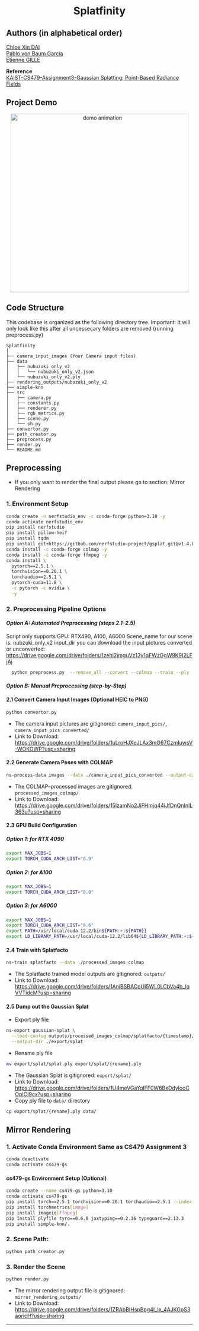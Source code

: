 <div align=center>
  <h1>
    Splatfinity
  </h1>
</div>

## Authors (in alphabetical order)
[Chloe Xin DAI](https://github.com/PhDinTimeManagement) <br>
[Pablo von Baum Garcia](https://github.com/Pab-G) <br>
[Etienne GILLE](https://github.com/etiennegille) <br>

**Reference** <br> 
[KAIST-CS479-Assignment3-Gaussian Splatting: Point-Based Radiance Fields](https://github.com/KAIST-Visual-AI-Group/CS479-Assignment-3DGS)

## Project Demo
<p align="center">
  <img src="media/video_demo.gif" width="480" alt="demo animation">
</p>

## Code Structure
This codebase is organized as the following directory tree.
Important: It will only look like this after all uncessecary folders are removed (running preprocess.py)
```
Splatfinity
│
├── camera_input_images (Your Camera input files)
├── data
│   ├── nubuzuki_only_v2
│   │   └── nubuzuki_only_v2.json
│   └── nubuzuki_only_v2.ply 
├── rendering_outputs/nubuzuki_only_v2
├── simple-knn
├── src
│   ├── camera.py
│   ├── constants.py
│   ├── renderer.py
│   ├── rgb_metrics.py
│   ├── scene.py
│   └── sh.py
├── convertor.py
├── path_creator.py
├── preprocess.py
├── render.py
└── README.md
```

## Preprocessing
- If you only want to render the final output please go to section: Mirror Rendering 
### 1. Environment Setup
```bash 
conda create -n nerfstudio_env -c conda-forge python=3.10 -y
conda activate nerfstudio_env
pip install nerfstudio
pip install pillow-heif
pip install tqdm
pip install git+https://github.com/nerfstudio-project/gsplat.git@v1.4.0
conda install -c conda-forge colmap -y
conda install -c conda-forge ffmpeg -y
conda install \
  pytorch==2.5.1 \
  torchvision==0.20.1 \
  torchaudio==2.5.1 \
  pytorch-cuda=11.8 \
  -c pytorch -c nvidia \
  -y
```
### 2. Preprocessing Pipeline Options
#### _Option A: Automated Preprocessing (steps 2.1–2.5)_
Script only supports GPU: RTX490, A100, A6000
Scene_name for our scene is: nubzuki_only_v2
input_dir you can download the input pictures converted or unconverted: https://drive.google.com/drive/folders/1zehi2jmguVz13y1qFWzGgW9K9I2LFjAj
```bash 
  python preprocess.py  --remove_all --convert --colmap --train --ply --scene_name "<YOUR_SCENE_NAME>" --input_dir "<PATH_TO_YOUR_FOLDER>" --GPU "<GPU_NAME>"
``` 

#### _Option B: Manual Preprocessing (step-by-Step)_
#### 2.1 Convert Camera Input Images (Optional HEIC to PNG)
```bash 
python convertor.py
```
- The camera input pictures are gitignored: `camera_input_pics/`, `camera_input_pics_converted/`
- Link to Download: https://drive.google.com/drive/folders/1uLroHJXeJLAx3mO67CzmIuwsV-WOKOWP?usp=sharing

#### 2.2 Generate Camera Poses with COLMAP
```bash
ns-process-data images --data ./camera_input_pics_converted --output-dir ./processed_images_colmap
```
- The COLMAP–processed images are gitignored: `processed_images_colmap/`
- Link to Download: https://drive.google.com/drive/folders/15lzamNo2JjFHmjq44iJfDnQnInIL363u?usp=sharing

#### 2.3 GPU Build Configuration

##### Option 1: for RTX 4090
```bash 
export MAX_JOBS=1
export TORCH_CUDA_ARCH_LIST="8.9"
```

##### Option 2: for A100
```bash 
export MAX_JOBS=1
export TORCH_CUDA_ARCH_LIST="8.0"
```

##### Option 3: for A6000
```bash 
export MAX_JOBS=1
export TORCH_CUDA_ARCH_LIST="8.6"
export PATH=/usr/local/cuda-12.2/bin${PATH:+:${PATH}}
export LD_LIBRARY_PATH=/usr/local/cuda-12.2/lib64${LD_LIBRARY_PATH:+:${LD_LIBRARY_PATH}}
```

#### 2.4 Train with Splatfacto
```bash
ns-train splatfacto --data ./processed_images_colmap
```
- The Splatfacto trained model outputs are gitignored: `outputs/`
- Link to Download: https://drive.google.com/drive/folders/1AniBSBACpUI5WL0LCbVa4b_IqVVTidcM?usp=sharing

#### 2.5 Dump out the Gaussian Splat
- Export ply file
```bash
ns-export gaussian-splat \
  --load-config outputs/processed_images_colmap/splatfacto/{timestamp}/config.yml \
  --output-dir ./export/splat
```
- Rename ply file
```bash
mv export/splat/splat.ply export/splat/{rename}.ply
```
- The Gaussian Splat is gitignored: `export/splat/`
- Link to Download: https://drive.google.com/drive/folders/1U4meVGaYqIFF0W6BxDdylooCOpICI9cx?usp=sharing
- Copy ply file to `data/` directory
```bash
cp export/splat/{rename}.ply data/
```

## Mirror Rendering

### 1. Activate Conda Environment Same as CS479 Assignment 3
```bash
conda deactivate
conda activate cs479-gs
```

#### cs479-gs Environment Setup (Optional)
```bash
conda create --name cs479-gs python=3.10
conda activate cs479-gs
pip install torch==2.5.1 torchvision==0.20.1 torchaudio==2.5.1 --index-url https://download.pytorch.org/whl/cu124
pip install torchmetrics[image]
pip install imageio[ffmpeg]
pip install plyfile tyro==0.6.0 jaxtyping==0.2.36 typeguard==2.13.3
pip install simple-knn/.
```

### 2. Scene Path:
```bash
python path_creator.py
```

### 3. Render the Scene
```bash
python render.py
```
- The mirror rendering output file is gitignored: `mirror_rendering_outputs/`
- Link to Download: https://drive.google.com/drive/folders/1ZRAbBIHspBpg4I_Ix_4AJKGpS3aoricH?usp=sharing

---
